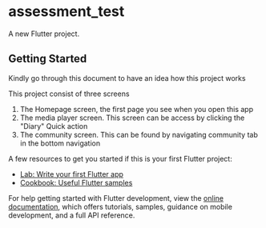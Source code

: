 # assessment_test

A new Flutter project.

## Getting Started
Kindly go through this document to have an idea how this project works

This project consist of three screens

1. The Homepage screen, the first page you see when you open this app
2. The media player screen. This screen can be access by clicking the "Diary" Quick action
3. The community screen. This can be found by navigating community tab in the bottom navigation

A few resources to get you started if this is your first Flutter project:

- [Lab: Write your first Flutter app](https://docs.flutter.dev/get-started/codelab)
- [Cookbook: Useful Flutter samples](https://docs.flutter.dev/cookbook)

For help getting started with Flutter development, view the
[online documentation](https://docs.flutter.dev/), which offers tutorials,
samples, guidance on mobile development, and a full API reference.
